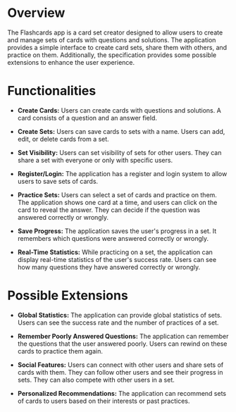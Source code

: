 # Overview

The Flashcards app is a card set creator designed to allow users to create and manage sets of cards with questions and solutions. The application provides a simple interface to create card sets, share them with others, and practice on them. Additionally, the specification provides some possible extensions to enhance the user experience.

# Functionalities

- **Create Cards:** Users can create cards with questions and solutions. A card consists of a question and an answer field.

- **Create Sets:** Users can save cards to sets with a name. Users can add, edit, or delete cards from a set.

- **Set Visibility:** Users can set visibility of sets for other users. They can share a set with everyone or only with specific users.

- **Register/Login:** The application has a register and login system to allow users to save sets of cards.

- **Practice Sets:** Users can select a set of cards and practice on them. The application shows one card at a time, and users can click on the card to reveal the answer. They can decide if the question was answered correctly or wrongly.

- **Save Progress:** The application saves the user's progress in a set. It remembers which questions were answered correctly or wrongly.

- **Real-Time Statistics:** While practicing on a set, the application can display real-time statistics of the user's success rate. Users can see how many questions they have answered correctly or wrongly.

# Possible Extensions

- **Global Statistics:** The application can provide global statistics of sets. Users can see the success rate and the number of practices of a set.

- **Remember Poorly Answered Questions:** The application can remember the questions that the user answered poorly. Users can rewind on these cards to practice them again.

- **Social Features:** Users can connect with other users and share sets of cards with them. They can follow other users and see their progress in sets. They can also compete with other users in a set.

- **Personalized Recommendations:** The application can recommend sets of cards to users based on their interests or past practices.
